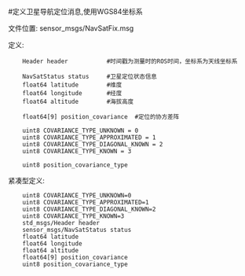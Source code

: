 #定义卫星导航定位消息,使用WGS84坐标系

文件位置: sensor_msgs/NavSatFix.msg

定义:

		Header header			#时间戳为测量时的ROS时间，坐标系为天线坐标系

		NavSatStatus status		#卫星定位状态信息
		float64 latitude		#维度
		float64 longitude		#经度
		float64 altitude		#海拔高度

		float64[9] position_covariance	#定位的协方差阵

		uint8 COVARIANCE_TYPE_UNKNOWN = 0
		uint8 COVARIANCE_TYPE_APPROXIMATED = 1
		uint8 COVARIANCE_TYPE_DIAGONAL_KNOWN = 2
		uint8 COVARIANCE_TYPE_KNOWN = 3

		uint8 position_covariance_type

紧凑型定义:

		uint8 COVARIANCE_TYPE_UNKNOWN=0
		uint8 COVARIANCE_TYPE_APPROXIMATED=1
		uint8 COVARIANCE_TYPE_DIAGONAL_KNOWN=2
		uint8 COVARIANCE_TYPE_KNOWN=3
		std_msgs/Header header
		sensor_msgs/NavSatStatus status
		float64 latitude
		float64 longitude
		float64 altitude
		float64[9] position_covariance
		uint8 position_covariance_type
